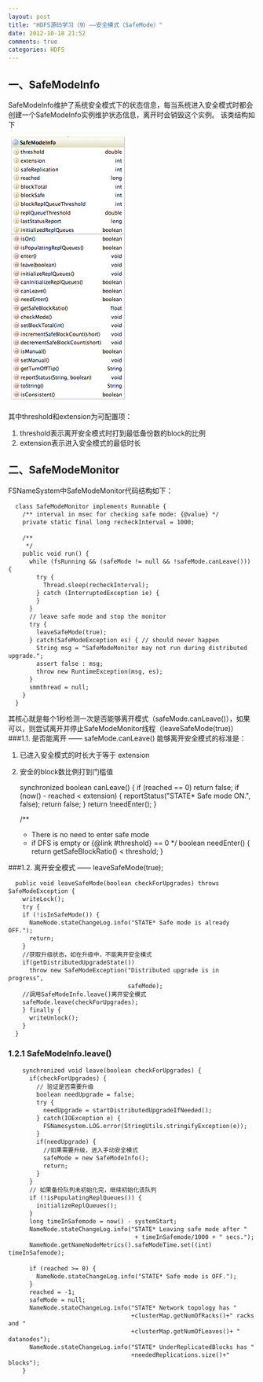 ```yaml
---
layout: post
title: "HDFS源码学习（9）——安全模式（SafeMode）"
date: 2012-10-18 21:52
comments: true
categories: HDFS
---
```


## 一、SafeModeInfo
SafeModeInfo维护了系统安全模式下的状态信息，每当系统进入安全模式时都会创建一个SafeModeInfo实例维护状态信息，离开时会销毁这个实例。
该类结构如下

![SafeModeInfo](/images/hdfs/SafeModeInfo.png)

其中threshold和extension为可配置项：

1. threshold表示离开安全模式时打到最低备份数的block的比例
2. extension表示进入安全模式的最低时长



## 二、SafeModeMonitor
FSNameSystem中SafeModeMonitor代码结构如下：
	
	  class SafeModeMonitor implements Runnable {
	    /** interval in msec for checking safe mode: {@value} */
	    private static final long recheckInterval = 1000;
	      
	    /**
	     */
	    public void run() {
	      while (fsRunning && (safeMode != null && !safeMode.canLeave())) {
	        try {
	          Thread.sleep(recheckInterval);
	        } catch (InterruptedException ie) {
	        }
	      }
	      // leave safe mode and stop the monitor
	      try {
	        leaveSafeMode(true);
	      } catch(SafeModeException es) { // should never happen
	        String msg = "SafeModeMonitor may not run during distributed upgrade.";
	        assert false : msg;
	        throw new RuntimeException(msg, es);
	      }
	      smmthread = null;
	    }
	  }
其核心就是每个1秒检测一次是否能够离开模式（safeMode.canLeave()），如果可以，则尝试离开并停止SafeModeMonitor线程（leaveSafeMode(true)）
###1.1. 是否能离开 —— safeMode.canLeave()
能够离开安全模式的标准是：
1. 已进入安全模式的时长大于等于 extension
2. 安全的block数比例打到门槛值

    synchronized boolean canLeave() {
      if (reached == 0)
        return false;
      if (now() - reached < extension) {
        reportStatus("STATE* Safe mode ON.", false);
        return false;
      }
      return !needEnter();
    }
      
    /** 
     * There is no need to enter safe mode 
     * if DFS is empty or {@link #threshold} == 0
     */
    boolean needEnter() {
      return getSafeBlockRatio() < threshold;
    }

###1.2. 离开安全模式 —— leaveSafeMode(true);

	  public void leaveSafeMode(boolean checkForUpgrades) throws SafeModeException {
	    writeLock();
	    try {
	    if (!isInSafeMode()) {
	      NameNode.stateChangeLog.info("STATE* Safe mode is already OFF."); 
	      return;
	    }
	    //获取升级状态，如在升级中，不能离开安全模式
	    if(getDistributedUpgradeState())
	      throw new SafeModeException("Distributed upgrade is in progress",
	                                  safeMode);
		//调用SafeModeInfo.leave()离开安全模式
	    safeMode.leave(checkForUpgrades);
	    } finally {
	      writeUnlock();
	    }
	  }

### 1.2.1 SafeModeInfo.leave()

	    synchronized void leave(boolean checkForUpgrades) {
	      if(checkForUpgrades) {
	        // 验证是否需要升级
	        boolean needUpgrade = false;
	        try {
	          needUpgrade = startDistributedUpgradeIfNeeded();
	        } catch(IOException e) {
	          FSNamesystem.LOG.error(StringUtils.stringifyException(e));
	        }
	        if(needUpgrade) {
	          //如果需要升级，进入手动安全模式
	          safeMode = new SafeModeInfo();
	          return;
	        }
	      }
	      // 如果备份队列未初始化完，继续初始化该队列
	      if (!isPopulatingReplQueues()) {
	        initializeReplQueues();
	      }
	      long timeInSafemode = now() - systemStart;
	      NameNode.stateChangeLog.info("STATE* Leaving safe mode after " 
	                                    + timeInSafemode/1000 + " secs.");
	      NameNode.getNameNodeMetrics().safeModeTime.set((int) timeInSafemode);
	      
	      if (reached >= 0) {
	        NameNode.stateChangeLog.info("STATE* Safe mode is OFF."); 
	      }
	      reached = -1;
	      safeMode = null;
	      NameNode.stateChangeLog.info("STATE* Network topology has "
	                                   +clusterMap.getNumOfRacks()+" racks and "
	                                   +clusterMap.getNumOfLeaves()+ " datanodes");
	      NameNode.stateChangeLog.info("STATE* UnderReplicatedBlocks has "
	                                   +neededReplications.size()+" blocks");
	    }